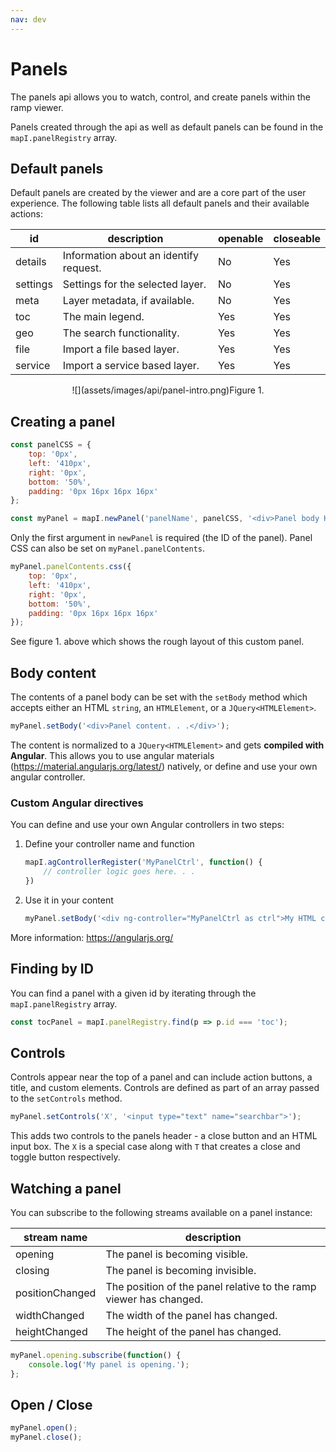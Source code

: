 ```yaml
---
nav: dev
---
```


# Panels

The panels api allows you to watch, control, and create panels within the ramp viewer.

Panels created through the api as well as default panels can be found in the `mapI.panelRegistry` array.


## Default panels
Default panels are created by the viewer and are a core part of the user experience. The following table lists all default panels and their available actions:

| id       	| description                            	| openable 	| closeable 	|
|----------	|----------------------------------------	|----------	|-----------	|
| details  	| Information about an identify request. 	| No       	| Yes       	|
| settings 	| Settings for the selected layer.       	| No       	| Yes       	|
| meta     	| Layer metadata, if available.          	| No       	| Yes       	|
| toc      	| The main legend.                       	| Yes      	| Yes       	|
| geo      	| The search functionality.              	| Yes      	| Yes       	|
| file     	| Import a file based layer.             	| Yes      	| Yes       	|
| service  	| Import a service based layer.          	| Yes      	| Yes       	|

<p align="center">
  ![](assets/images/api/panel-intro.png)Figure 1.
</p>


## Creating a panel
```js
const panelCSS = {
    top: '0px',
    left: '410px',
    right: '0px',
    bottom: '50%',
    padding: '0px 16px 16px 16px'
};

const myPanel = mapI.newPanel('panelName', panelCSS, '<div>Panel body HTML.</div>');
```

Only the first argument in `newPanel` is required (the ID of the panel). Panel CSS can also be set on `myPanel.panelContents`.

```js
myPanel.panelContents.css({
    top: '0px',
    left: '410px',
    right: '0px',
    bottom: '50%',
    padding: '0px 16px 16px 16px'
});
```

See figure 1. above which shows the rough layout of this custom panel.

## Body content
The contents of a panel body can be set with the `setBody` method which accepts either an HTML `string`, an `HTMLElement`, or a `JQuery<HTMLElement>`.

```js
myPanel.setBody('<div>Panel content. . .</div>');
```

The content is normalized to a `JQuery<HTMLElement>` and gets **compiled with Angular**. This allows you to use angular materials (https://material.angularjs.org/latest/) natively, or define and use your own angular controller.

### Custom Angular directives
You can define and use your own Angular controllers in two steps:

1. Define your controller name and function
    ```js
    mapI.agControllerRegister('MyPanelCtrl', function() {
        // controller logic goes here. . .
    })
    ```
2. Use it in your content
   ```js
   myPanel.setBody('<div ng-controller="MyPanelCtrl as ctrl">My HTML content</div>');
   ```

More information: https://angularjs.org/

## Finding by ID

You can find a panel with a given id by iterating through the `mapI.panelRegistry` array.

```js
const tocPanel = mapI.panelRegistry.find(p => p.id === 'toc');
```

## Controls
Controls appear near the top of a panel and can include action buttons, a title, and custom elements. Controls are defined as part of an array passed to the `setControls` method.


```js
myPanel.setControls('X', '<input type="text" name="searchbar">');
```

This adds two controls to the panels header - a close button and an HTML input box. The `X` is a special case along with `T` that creates a close and toggle button respectively.


## Watching a panel

You can subscribe to the following streams available on a panel instance:

| stream name     	| description                                                        	|
|-----------------	|--------------------------------------------------------------------	|
| opening         	| The panel is becoming visible.                                     	|
| closing         	| The panel is becoming invisible.                                   	|
| positionChanged 	| The position of the panel relative to the ramp viewer has changed. 	|
| widthChanged    	| The width of the panel has changed.                                	|
| heightChanged   	| The height of the panel has changed.                               	|

```js
myPanel.opening.subscribe(function() {
    console.log('My panel is opening.');
};
```

## Open / Close

```js
myPanel.open();
myPanel.close();
```